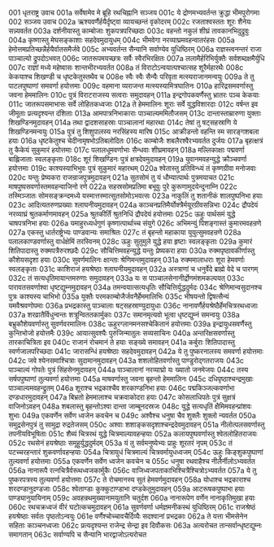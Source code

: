 001  धृतराष्ट्र उवाच
001a सर्वेषामेव मे ब्रूहि रथचिह्नानि सञ्जय
001c ये द्रोणमभ्यवर्तन्त क्रुद्धा भीमपुरोगमाः
002  सञ्जय उवाच
002a ऋश्यवर्णैर्हयैर्दृष्ट्वा व्यायच्छन्तं वृकोदरम्
002c रजताश्वस्ततः शूरः शैनेयः सन्न्यवर्तत
003a दर्शनीयास्तु काम्बोजाः शुकपत्रपरिच्छदाः
003c वहन्तो नकुलं शीघ्रं तावकानभिदुद्रुवुः
004a कृष्णास्तु मेघसङ्काशाः सहदेवमुदायुधम्
004c भीमवेगा नरव्याघ्रमवहन्वातरंहसः
005a हेमोत्तमप्रतिच्छन्नैर्हयैर्वातसमैर्जवे
005c अभ्यवर्तन्त सैन्यानि सर्वाण्येव युधिष्ठिरम्
006a राज्ञस्त्वनन्तरं राजा पाञ्चाल्यो द्रुपदोऽभवत्
006c जातरूपमयच्छत्रः सर्वैः स्वैरभिरक्षितः
007a ललामैर्हरिभिर्युक्तैः सर्वशब्दक्षमैर्युधि
007c राज्ञां मध्ये महेष्वासः शान्तभीरभ्यवर्तत
008a तं विराटोऽन्वयात्पश्चात्सह शूरैर्महारथैः
008c केकयाश्च शिखण्डी च धृष्टकेतुस्तथैव च
008e स्वैः स्वैः सैन्यैः परिवृता मत्स्यराजानमन्वयुः
009a ते तु पाटलपुष्पाणां समवर्णा हयोत्तमाः
009c वहमाना व्यराजन्त मत्स्यस्यामित्रघातिनः
010a हारिद्रसमवर्णास्तु जवना हेममालिनः
010c पुत्रं विराटराजस्य सत्वराः समुदावहन्
011a इन्द्रगोपकवर्णैस्तु भ्रातरः पञ्च केकयाः
011c जातरूपसमाभासः सर्वे लोहितकध्वजाः
012a ते हेममालिनः शूराः सर्वे युद्धविशारदाः
012c वर्षन्त इव जीमूताः प्रत्यदृश्यन्त दंशिताः
013a आमपात्रनिभाकाराः पाञ्चाल्यममितौजसम्
013c दान्तास्ताम्रारुणा युक्ताः शिखण्डिनमुदावहन्
014a तथा द्वादशसाहस्राः पाञ्चालानां महारथाः
014c तेषां तु षट्सहस्राणि ये शिखण्डिनमन्वयुः
015a पुत्रं तु शिशुपालस्य नरसिंहस्य मारिष
015c आक्रीडन्तो वहन्ति स्म सारङ्गशबला हयाः
016a धृष्टकेतुश्च चेदीनामृषभोऽतिबलोदितः
016c काम्बोजैः शबलैरश्वैरभ्यवर्तत दुर्जयः
017a बृहत्क्षत्रं तु कैकेयं सुकुमारं हयोत्तमाः
017c पलालधूमवर्णाभाः सैन्धवाः शीघ्रमावहन्
018a मल्लिकाक्षाः पद्मवर्णा बाह्लिजाताः स्वलङ्कृताः
018c शूरं शिखण्डिनः पुत्रं क्षत्रदेवमुदावहन्
019a युवानमवहन्युद्धे क्रौञ्चवर्णा हयोत्तमाः
019c काश्यस्याभिभुवः पुत्रं सुकुमारं महारथम्
020a श्वेतास्तु प्रतिविन्ध्यं तं कृष्णग्रीवा मनोजवाः
020c यन्तुः प्रेष्यकरा राजन्राजपुत्रमुदावहन्
021a सुतसोमं तु यं धौम्यात्पार्थः पुत्रमयाचत
021c माषपुष्पसवर्णास्तमवहन्वाजिनो रणे
022a सहस्रसोमप्रतिमा बभूवुः पुरे कुरूणामुदयेन्दुनाम्नि
022c तस्मिञ्जातः सोमसङ्क्रन्दमध्ये यस्मात्तस्मात्सुतसोमोऽभवत्सः
023a नाकुलिं तु शतानीकं शालपुष्पनिभा हयाः
023c आदित्यतरुणप्रख्याः श्लाघनीयमुदावहन्
024a काञ्चनप्रतिमैर्योक्त्रैर्मयूरग्रीवसन्निभाः
024c द्रौपदेयं नरव्याघ्रं श्रुतकर्माणमावहन्
025a श्रुतकीर्तिं श्रुतनिधिं द्रौपदेयं हयोत्तमाः
025c ऊहुः पार्थसमं युद्धे चाषपत्रनिभा हयाः
026a यमाहुरध्यर्धगुणं कृष्णात्पार्थाच्च संयुगे
026c अभिमन्युं पिशङ्गास्तं कुमारमवहन्रणे
027a एकस्तु धार्तराष्ट्रेभ्यः पाण्डवान्यः समाश्रितः
027c तं बृहन्तो महाकाया युयुत्सुमवहन्रणे
028a पलालकाण्डवर्णास्तु वार्धक्षेमिं तरस्विनम्
028c ऊहुः सुतुमुले युद्धे हया हृष्टाः स्वलङ्कृताः
029a कुमारं शितिपादास्तु रुक्मपत्रैरुरश्छदैः
029c सौचित्तिमवहन्युद्धे यन्तुः प्रेष्यकरा हयाः
030a रुक्मपृष्ठावकीर्णास्तु कौशेयसदृशा हयाः
030c सुवर्णमालिनः क्षान्ताः श्रेणिमन्तमुदावहन्
031a रुक्ममालाधराः शूरा हेमवर्णाः स्वलङ्कृताः
031c काशिराजं हयश्रेष्ठाः श्लाघनीयमुदावहन्
032a अस्त्राणां च धनुर्वेदे ब्राह्मे वेदे च पारगम्
032c तं सत्यधृतिमायान्तमरुणाः समुदावहन्
033a यः स पाञ्चालसेनानीर्द्रोणमंशमकल्पयत्
033c पारावतसवर्णाश्वा धृष्टद्युम्नमुदावहन्
034a तमन्वयात्सत्यधृतिः सौचित्तिर्युद्धदुर्मदः
034c श्रेणिमान्वसुदानश्च पुत्रः काश्यस्य चाभिभो
035a युक्तैः परमकाम्बोजैर्जवनैर्हेममालिभिः
035c भीषयन्तो द्विषत्सैन्यं यमवैश्रवणोपमाः
036a प्रभद्रकास्तु पाञ्चालाः षट्सहस्राण्युदायुधाः
036c नानावर्णैर्हयश्रेष्ठैर्हेमचित्ररथध्वजाः
037a शरव्रातैर्विधुन्वन्तः शत्रून्विततकार्मुकाः
037c समानमृत्यवो भूत्वा धृष्टद्युम्नं समन्वयुः
038a बभ्रुकौशेयवर्णास्तु सुवर्णवरमालिनः
038c ऊहुरग्लानमनसश्चेकितानं हयोत्तमाः
039a इन्द्रायुधसवर्णैस्तु कुन्तिभोजो हयोत्तमैः
039c आयात्सुवश्यैः पुरुजिन्मातुलः सव्यसाचिनः
040a अन्तरिक्षसवर्णास्तु तारकाचित्रिता इव
040c राजानं रोचमानं ते हयाः सङ्ख्ये समावहन्
041a कर्बुराः शितिपादास्तु स्वर्णजालपरिच्छदाः
041c जारासन्धिं हयश्रेष्ठाः सहदेवमुदावहन्
042a ये तु पुष्करनालस्य समवर्णा हयोत्तमाः
042c जवे श्येनसमाश्चित्राः सुदामानमुदावहन्
043a शशलोहितवर्णास्तु पाण्डुरोद्गतराजयः
043c पाञ्चाल्यं गोपतेः पुत्रं सिंहसेनमुदावहन्
044a पाञ्चालानां नरव्याघ्रो यः ख्यातो जनमेजयः
044c तस्य सर्षपपुष्पाणां तुल्यवर्णा हयोत्तमाः
045a माषवर्णास्तु जवना बृहन्तो हेममालिनः
045c दधिपृष्ठाश्चन्द्रमुखाः पाञ्चाल्यमवहन्द्रुतम्
046a शूराश्च भद्रकाश्चैव शरकाण्डनिभा हयाः
046c पद्मकिञ्जल्कवर्णाभा दण्डधारमुदावहन्
047a बिभ्रतो हेममालाश्च चक्रवाकोदरा हयाः
047c कोसलाधिपतेः पुत्रं सुक्षत्रं वाजिनोऽवहन्
048a शबलास्तु बृहन्तोऽश्वा दान्ता जाम्बूनदस्रजः
048c युद्धे सत्यधृतिं क्षैमिमवहन्प्रांशवः शुभाः
049a एकवर्णेन सर्वेण ध्वजेन कवचेन च
049c अश्वैश्च धनुषा चैव शुक्लैः शुक्लो न्यवर्तत
050a समुद्रसेनपुत्रं तु सामुद्रा रुद्रतेजसम्
050c अश्वाः शशाङ्कसदृशाश्चन्द्रदेवमुदावहन्
051a नीलोत्पलसवर्णास्तु तपनीयविभूषिताः
051c शैब्यं चित्ररथं युद्धे चित्रमाल्यावहन्हयाः
052a कलायपुष्पवर्णास्तु श्वेतलोहितराजयः
052c रथसेनं हयश्रेष्ठाः समूहुर्युद्धदुर्मदम्
053a यं तु सर्वमनुष्येभ्यः प्राहुः शूरतरं नृपम्
053c तं पटच्चरहन्तारं शुकवर्णावहन्हयाः
054a चित्रायुधं चित्रमाल्यं चित्रवर्मायुधध्वजम्
054c ऊहुः किङ्शुकपुष्पाणां तुल्यवर्णा हयोत्तमाः
055a एकवर्णेन सर्वेण ध्वजेन कवचेन च
055c धनुषा रथवाहैश्च नीलैर्नीलोऽभ्यवर्तत
056a नानारूपै रत्नचित्रैर्वरूथध्वजकार्मुकैः
056c वाजिध्वजपताकाभिश्चित्रैश्चित्रोऽभ्यवर्तत
057a ये तु पुष्करपत्रस्य तुल्यवर्णा हयोत्तमाः
057c ते रोचमानस्य सुतं हेमवर्णमुदावहन्
058a योधाश्च भद्रकाराश्च शरदण्डानुदण्डजाः
058c श्वेताण्डाः कुक्कुटाण्डाभा दण्डकेतुमुदावहन्
059a आटरूषकपुष्पाभा हयाः पाण्ड्यानुयायिनाम्
059c अवहन्रथमुख्यानामयुतानि चतुर्दश
060a नानारूपेण वर्णेन नानाकृतिमुखा हयाः
060c रथचक्रध्वजं वीरं घटोत्कचमुदावहन्
061a सुवर्णवर्णा धर्मज्ञमनीकस्थं युधिष्ठिरम्
061c राजश्रेष्ठं हयश्रेष्ठाः सर्वतः पृष्ठतोऽन्वयुः
061e वर्णैश्चोच्चावचैर्दिव्यैः सदश्वानां प्रभद्रकाः
062a ते यत्ता भीमसेनेन सहिताः काञ्चनध्वजाः
062c प्रत्यदृश्यन्त राजेन्द्र सेन्द्रा इव दिवौकसः
063a अत्यरोचत तान्सर्वान्धृष्टद्युम्नः समागतान्
063c सर्वाण्यपि च सैन्यानि भारद्वाजोऽत्यरोचत

